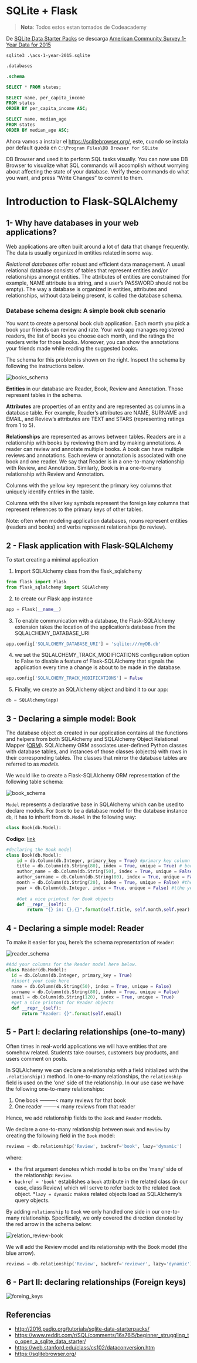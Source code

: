 # SQLite + Flask

> **Nota**: Todos estos estan tomados de Codeacademy

De [SQLite Data Starter Packs](http://2016.padjo.org/tutorials/sqlite-data-starterpacks/) se descarga [American Community Survey 1-Year Data for 2015](http://2016.padjo.org/tutorials/sqlite-data-starterpacks/#toc-american-community-survey-1-year-data-for-2015)

```
sqlite3 .\acs-1-year-2015.sqlite
```

```sql
.databases

.schema

SELECT * FROM states;

SELECT name, per_capita_income
FROM states
ORDER BY per_capita_income ASC;

SELECT name, median_age
FROM states
ORDER BY median_age ASC;
```

Ahora vamos a instalar el https://sqlitebrowser.org/, este, cuando se instala por default queda en ```C:\Program Files\DB Browser for SQLite```

DB Browser and used it to perform SQL tasks visually. You can now use DB Browser to visualize what SQL commands will accomplish without worrying about affecting the state of your database. Verify these commands do what you want, and press “Write Changes” to commit to them. 


# Introduction to Flask-SQLAlchemy

## 1- Why have databases in your web applications?

Web applications are often built around a lot of data that change frequently. The data is usually organized in entities related in some way.

*Relational databases* offer robust and efficient data management. A usual relational database consists of tables that represent entities and/or relationships amongst entities. The attributes of entities are constrained (for example, NAME attribute is a string, and a user’s PASSWORD should not be empty). The way a database is organized in entities, attributes and relationships, without data being present, is called the database schema.

### Database schema design: A simple book club scenario

You want to create a personal book club application. Each month you pick a book your friends can review and rate. Your web app manages registered readers, the list of books you choose each month, and the ratings the readers write for those books. Moreover, you can show the annotations your friends made while reading the suggested books.

The schema for this problem is shown on the right. Inspect the schema by following the instructions below.

![books_schema](books-schema.jpg)

**Entities** in our database are Reader, Book, Review and Annotation. Those represent tables in the schema.

**Attributes** are properties of an entity and are represented as columns in a database table. For example, Reader’s attributes are NAME, SURNAME and EMAIL, and Review’s attributes are TEXT and STARS (representing ratings from 1 to 5).

**Relationships** are represented as arrows between tables. Readers are in a relationship with books by reviewing them and by making annotations. A reader can review and annotate multiple books. A book can have multiple reviews and annotations. Each review or annotation is associated with one book and one reader. We say that Reader is in a one-to-many relationship with Review, and Annotation. Similarly, Book is in a one-to-many relationship with Review and Annotation.

Columns with the yellow key represent the primary key columns that uniquely identify entries in the table.

Columns with the silver key symbols represent the foreign key columns that represent references to the primary keys of other tables.

Note: often when modeling application databases, nouns represent entities (readers and books) and verbs represent relationships (to review).

## 2 - Flask application with Flask-SQLAlchemy

To start creating a minimal application

1. Import SQLAlchemy class from the flask_sqlalchemy

```python
from flask import Flask
from flask_sqlalchemy import SQLAlchemy
```

2. to create our Flask app instance
   
```python
app = Flask(__name__)
```

3. To enable communication with a database, the Flask-SQLAlchemy extension takes the location of the application’s database from the SQLALCHEMY_DATABASE_URI
   
```python
app.config['SQLALCHEMY_DATABASE_URI'] = 'sqlite:///myDB.db' 
```

4. we set the SQLALCHEMY_TRACK_MODIFICATIONS configuration option to False to disable a feature of Flask-SQLAlchemy that signals the application every time a change is about to be made in the database.

```python
app.config['SQLALCHEMY_TRACK_MODIFICATIONS'] = False
```
5. Finally, we create an SQLAlchemy object and bind it to our app:
   
```python
db = SQLAlchemy(app)
```

## 3 - Declaring a simple model: Book

The database object ```db``` created in our application contains all the functions and helpers from both SQLAlchemy and SQLAlchemy Object Relational Mapper ([ORM](https://www.educative.io/answers/what-is-object-relational-mapping)). SQLAlchemy ORM associates user-defined Python classes with database tables, and instances of those classes (objects) with rows in their corresponding tables. The classes that mirror the database tables are referred to as *models*.

We would like to create a Flask-SQLAlchemy ORM representation of the following table schema:

![book_schema](book_schema.png)

```Model``` represents a declarative base in SQLAlchemy which can be used to declare models. For ```Book``` to be a database model for the database instance ```db```, it has to inherit from ```db.Model``` in the following way:

```python
class Book(db.Model):
```

**Codigo**: [link](https://gist.github.com/codecademydev/8bbc233c46c59c8f37fadab98755ea62)


```python
#declaring the Book model
class Book(db.Model):
    id = db.Column(db.Integer, primary_key = True) #primary key column
    title = db.Column(db.String(80), index = True, unique = True) # book title
    author_name = db.Column(db.String(50), index = True, unique = False) #author name
    author_surname = db.Column(db.String(80), index = True, unique = False) #author surname
    month = db.Column(db.String(20), index = True, unique = False) #the month of the book suggestion
    year = db.Column(db.Integer, index = True, unique = False) #tthe year of the book suggestion
    
    #Get a nice printout for Book objects
    def __repr__(self):
        return "{} in: {},{}".format(self.title, self.month,self.year)
```

## 4 - Declaring a simple model: Reader

To make it easier for you, here’s the schema representation of ```Reader```:

![reader_schema](reader_schema.jpg)

```python
#Add your columns for the Reader model here below.
class Reader(db.Model):
  id = db.Column(db.Integer, primary_key = True)
  #insert your code here
  name = db.Column(db.String(50), index = True, unique = False)
  surname = db.Column(db.String(80), index = True, unique = False)  
  email = db.Column(db.String(120), index = True, unique = True)  
  #get a nice printout for Reader objects
  def __repr__(self):
      return "Reader: {}".format(self.email)
```

## 5 - Part I: declaring relationships (one-to-many)

Often times in real-world applications we will have entities that are somehow related. Students take courses, customers buy products, and users comment on posts.

In SQLAlchemy we can declare a relationship with a field initialized with the ```.relationship()``` method. In one-to-many relationships, the ```relationship``` field is used on the 'one' side of the relationship. In our use case we have the following one-to-many relationships:
1. One book ———< many reviews for that book
2. One reader ——–< many reviews from that reader

Hence, we add relationship fields to the ```Book``` and ```Reader``` models.

We declare a one-to-many relationship between ```Book``` and ```Review``` by creating the following field in the ```Book``` model:

```python
reviews = db.relationship('Review', backref='book', lazy='dynamic')
```

where:
* the first argument denotes which model is to be on the 'many' side of the relationship: ```Review```.
* ```backref = 'book'``` establishes a ```book``` attribute in the related class (in our case, class Review) which will serve to refer back to the related ```Book``` object. *```lazy = dynamic``` makes related objects load as SQLAlchemy’s query objects.

By adding ```relationship``` to ```Book``` we only handled one side in our one-to-many relationship. Specifically, we only covered the direction denoted by the red arrow in the schema below:

![relation_review-book](relation_review-book.png)

We will add the Review model and its relationship with the Book model (the blue arrow).

```python
reviews = db.relationship('Review', backref='reviewer', lazy='dynamic') 
```

## 6 - Part II: declaring relationships (Foreign keys)



![foreing_keys](foreing_keys.png)


## Referencias

* http://2016.padjo.org/tutorials/sqlite-data-starterpacks/
* https://www.reddit.com/r/SQL/comments/16s76l5/beginner_struggling_to_open_a_sqlite_data_starter/
* https://web.stanford.edu/class/cs102/dataconversion.htm
* https://sqlitebrowser.org/